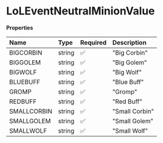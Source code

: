 # LoLEventNeutralMinionValue

**Properties**

| Name        | Type   | Required | Description    |
| :---------- | :----- | :------- | :------------- |
| BIGCORBIN   | string | ✅       | "Big Corbin"   |
| BIGGOLEM    | string | ✅       | "Big Golem"    |
| BIGWOLF     | string | ✅       | "Big Wolf"     |
| BLUEBUFF    | string | ✅       | "Blue Buff"    |
| GROMP       | string | ✅       | "Gromp"        |
| REDBUFF     | string | ✅       | "Red Buff"     |
| SMALLCORBIN | string | ✅       | "Small Corbin" |
| SMALLGOLEM  | string | ✅       | "Small Golem"  |
| SMALLWOLF   | string | ✅       | "Small Wolf"   |

<!-- This file was generated by liblab | https://liblab.com/ -->
